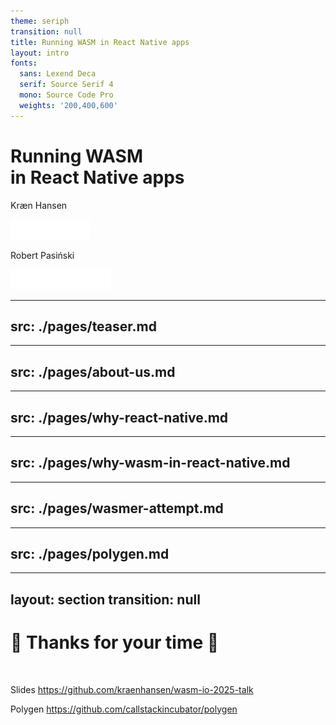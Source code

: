 ```yaml
---
theme: seriph
transition: null
title: Running WASM in React Native apps
layout: intro
fonts:
  sans: Lexend Deca
  serif: Source Serif 4
  mono: Source Code Pro
  weights: '200,400,600'
---
```


<h1 class="text-center">Running WASM<br>in React Native apps</h1>

<div class="grid grid-cols-2 gap-4 text-center">
  <div>
    <p>Kræn Hansen</p>
    <img src="./mongodb-logo.svg" style="height:2rem;margin:auto;" />
  </div>
  <div>
    <p>Robert Pasiński</p>
    <img src="./callstack-longlogo.svg" style="height:2rem;margin:auto;" />
  </div>
</div>

<!--

-->

---
src: ./pages/teaser.md
---

---
src: ./pages/about-us.md
---

---
src: ./pages/why-react-native.md
---

---
src: ./pages/why-wasm-in-react-native.md
---

---
src: ./pages/wasmer-attempt.md
---

---
src: ./pages/polygen.md
---

---
layout: section
transition: null
---

# 👋 Thanks for your time 💙

<br>

Slides https://github.com/kraenhansen/wasm-io-2025-talk

Polygen https://github.com/callstackincubator/polygen

<!--
 - You can ship WASM for React Native (Still early)
 - What future would you like to see?
Any questions?
-->
